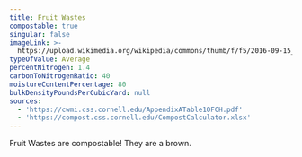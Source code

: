 ```yaml
---
title: Fruit Wastes
compostable: true
singular: false
imageLink: >-
  https://upload.wikimedia.org/wikipedia/commons/thumb/f/f5/2016-09-15_04-25-35_recup.jpg/512px-2016-09-15_04-25-35_recup.jpg
typeOfValue: Average
percentNitrogen: 1.4
carbonToNitrogenRatio: 40
moistureContentPercentage: 80
bulkDensityPoundsPerCubicYard: null
sources:
  - 'https://cwmi.css.cornell.edu/AppendixATable1OFCH.pdf'
  - 'https://compost.css.cornell.edu/CompostCalculator.xlsx'
---
```


Fruit Wastes are compostable! They are a brown.
